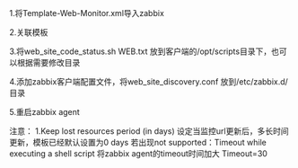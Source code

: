 1.将Template-Web-Monitor.xml导入zabbix

2.关联模板

3.将web_site_code_status.sh WEB.txt 放到客户端的/opt/scripts目录下，也可以根据需要修改目录

4.添加zabbix客户端配置文件，将web_site_discovery.conf 放到/etc/zabbix.d/目录

5.重启zabbix agent

注意：
1.Keep lost resources period (in days) 设定当监控url更新后，多长时间更新，模板已经默认设置为0 days
若出现not supported：Timeout while executing a shell script 将zabbix agent的timeout时间加大
Timeout=30
